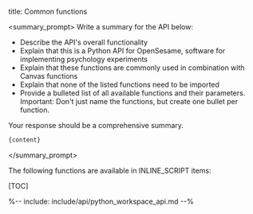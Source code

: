 title: Common functions

<summary_prompt>
Write a summary for the API below:

- Describe the API's overall functionality
- Explain that this is a Python API for OpenSesame, software for implementing psychology experiments
- Explain that these functions are commonly used in combination with Canvas functions
- Explain that none of the listed functions need to be imported
- Provide a bulleted list of all available functions and their parameters. Important: Don't just name the functions, but create one bullet per function.

Your response should be a comprehensive summary.

```markdown
{content}
```
</summary_prompt>

The following functions are available in INLINE_SCRIPT items:

[TOC]

%-- include: include/api/python_workspace_api.md --%
